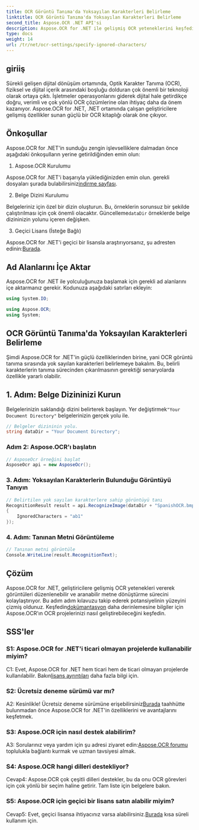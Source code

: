 ```yaml
---
title: OCR Görüntü Tanıma'da Yoksayılan Karakterleri Belirleme
linktitle: OCR Görüntü Tanıma'da Yoksayılan Karakterleri Belirleme
second_title: Aspose.OCR .NET API'si
description: Aspose.OCR for .NET ile gelişmiş OCR yeteneklerini keşfedin. Verimli, doğru ve geliştirici dostu.
type: docs
weight: 14
url: /tr/net/ocr-settings/specify-ignored-characters/
---
```

## giriiş

Sürekli gelişen dijital dönüşüm ortamında, Optik Karakter Tanıma (OCR), fiziksel ve dijital içerik arasındaki boşluğu dolduran çok önemli bir teknoloji olarak ortaya çıktı. İşletmeler operasyonlarını giderek dijital hale getirdikçe doğru, verimli ve çok yönlü OCR çözümlerine olan ihtiyaç daha da önem kazanıyor. Aspose.OCR for .NET, .NET ortamında çalışan geliştiricilere gelişmiş özellikler sunan güçlü bir OCR kitaplığı olarak öne çıkıyor.

## Önkoşullar

Aspose.OCR for .NET'in sunduğu zengin işlevselliklere dalmadan önce aşağıdaki önkoşulların yerine getirildiğinden emin olun:

1. Aspose.OCR Kurulumu

 Aspose.OCR for .NET'i başarıyla yüklediğinizden emin olun. gerekli dosyaları şurada bulabilirsiniz[indirme sayfası](https://releases.aspose.com/ocr/net/).

2. Belge Dizini Kurulumu

 Belgeleriniz için özel bir dizin oluşturun. Bu, örneklerin sorunsuz bir şekilde çalıştırılması için çok önemli olacaktır. Güncelleme`dataDir` örneklerde belge dizininizin yolunu içeren değişken.

3. Geçici Lisans (İsteğe Bağlı)

Aspose.OCR for .NET'i geçici bir lisansla araştırıyorsanız, şu adresten edinin:[Burada](https://purchase.aspose.com/temporary-license/).

## Ad Alanlarını İçe Aktar

Aspose.OCR for .NET ile yolculuğunuza başlamak için gerekli ad alanlarını içe aktarmanız gerekir. Kodunuza aşağıdaki satırları ekleyin:

```csharp
using System.IO;

using Aspose.OCR;
using System;
```

## OCR Görüntü Tanıma'da Yoksayılan Karakterleri Belirleme

Şimdi Aspose.OCR for .NET'in güçlü özelliklerinden birine, yani OCR görüntü tanıma sırasında yok sayılan karakterleri belirlemeye bakalım. Bu, belirli karakterlerin tanıma sürecinden çıkarılmasının gerektiği senaryolarda özellikle yararlı olabilir.

## 1. Adım: Belge Dizininizi Kurun

 Belgelerinizin saklandığı dizini belirterek başlayın. Yer değiştirmek`"Your Document Directory"` belgelerinizin gerçek yolu ile.

```csharp
// Belgeler dizininin yolu.
string dataDir = "Your Document Directory";
```

### Adım 2: Aspose.OCR'ı başlatın

```csharp
// AsposeOcr örneğini başlat
AsposeOcr api = new AsposeOcr();
```

### 3. Adım: Yoksayılan Karakterlerin Bulunduğu Görüntüyü Tanıyın

```csharp
// Belirtilen yok sayılan karakterlere sahip görüntüyü tanı
RecognitionResult result = api.RecognizeImage(dataDir + "SpanishOCR.bmp", new RecognitionSettings
{
    IgnoredCharacters = "ab1"
});
```

### 4. Adım: Tanınan Metni Görüntüleme

```csharp
// Tanınan metni görüntüle
Console.WriteLine(result.RecognitionText);
```

## Çözüm

 Aspose.OCR for .NET, geliştiricilere gelişmiş OCR yetenekleri vererek görüntüleri düzenlenebilir ve aranabilir metne dönüştürme sürecini kolaylaştırıyor. Bu adım adım kılavuzu takip ederek potansiyelinin yüzeyini çizmiş oldunuz. Keşfedin[dokümantasyon](https://reference.aspose.com/ocr/net/) daha derinlemesine bilgiler için Aspose.OCR'ın OCR projelerinizi nasıl geliştirebileceğini keşfedin.

## SSS'ler

### S1: Aspose.OCR for .NET'i ticari olmayan projelerde kullanabilir miyim?

 C1: Evet, Aspose.OCR for .NET hem ticari hem de ticari olmayan projelerde kullanılabilir. Bakın[lisans ayrıntıları](https://purchase.aspose.com/buy) daha fazla bilgi için.

### S2: Ücretsiz deneme sürümü var mı?

 A2: Kesinlikle! Ücretsiz deneme sürümüne erişebilirsiniz[Burada](https://releases.aspose.com/) taahhütte bulunmadan önce Aspose.OCR for .NET'in özelliklerini ve avantajlarını keşfetmek.

### S3: Aspose.OCR için nasıl destek alabilirim?

 A3: Sorularınız veya yardım için şu adresi ziyaret edin:[Aspose.OCR forumu](https://forum.aspose.com/c/ocr/16) toplulukla bağlantı kurmak ve uzman tavsiyesi almak.

### S4: Aspose.OCR hangi dilleri destekliyor?

Cevap4: Aspose.OCR çok çeşitli dilleri destekler, bu da onu OCR görevleri için çok yönlü bir seçim haline getirir. Tam liste için belgelere bakın.

### S5: Aspose.OCR için geçici bir lisans satın alabilir miyim?

 Cevap5: Evet, geçici lisansa ihtiyacınız varsa alabilirsiniz.[Burada](https://purchase.aspose.com/temporary-license/) kısa süreli kullanım için.